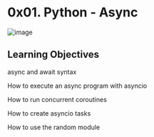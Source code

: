 # 0x01. Python - Async

![image](https://github.com/user-attachments/assets/e7932a85-e189-4a97-9a07-76a5913a4416)

## Learning Objectives

async and await syntax

How to execute an async program with asyncio

How to run concurrent coroutines

How to create asyncio tasks

How to use the random module